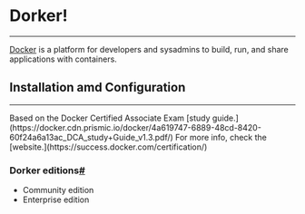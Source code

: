 # Dorker!
<hr />

[Docker](https://docs.docker.com/get-started) is a platform for developers and sysadmins to build, run, and share applications with containers.

## Installation amd Configuration
<hr />
Based on the Docker Certified Associate Exam [study guide.](https://docker.cdn.prismic.io/docker/4a619747-6889-48cd-8420-60f24a6a13ac_DCA_study+Guide_v1.3.pdf/) For more info, check the [website.](https://success.docker.com/certification/)

### Dorker editions[#](https://docs.docker.com/get-docker/)
- Community edition 
- Enterprise edition 
